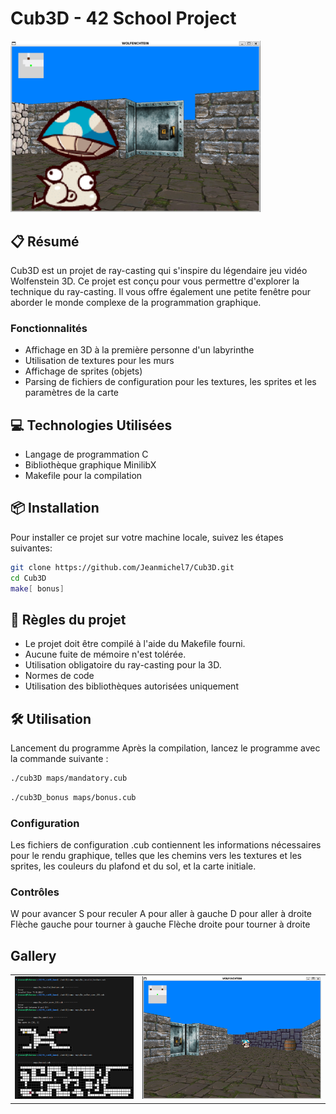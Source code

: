 # Cub3D - 42 School Project

<img src="https://github.com/Jeanmichel7/ft_cub3D_Game/blob/image/Screenshot%202023-09-01%20223140.png" alt="Cub3D" width="400"/>

## 📋 Résumé

Cub3D est un projet de ray-casting qui s'inspire du légendaire jeu vidéo Wolfenstein 3D. Ce projet est conçu pour vous permettre d'explorer la technique du ray-casting. Il vous offre également une petite fenêtre pour aborder le monde complexe de la programmation graphique.

### Fonctionnalités

- Affichage en 3D à la première personne d'un labyrinthe
- Utilisation de textures pour les murs
- Affichage de sprites (objets)
- Parsing de fichiers de configuration pour les textures, les sprites et les paramètres de la carte

## 💻 Technologies Utilisées

- Langage de programmation C
- Bibliothèque graphique MinilibX
- Makefile pour la compilation

## 📦 Installation

Pour installer ce projet sur votre machine locale, suivez les étapes suivantes:

```bash
git clone https://github.com/Jeanmichel7/Cub3D.git
cd Cub3D
make[ bonus]
```

## 📜 Règles du projet

- Le projet doit être compilé à l'aide du Makefile fourni.
- Aucune fuite de mémoire n'est tolérée.
- Utilisation obligatoire du ray-casting pour la 3D.
- Normes de code
- Utilisation des bibliothèques autorisées uniquement

## 🛠️ Utilisation

Lancement du programme
Après la compilation, lancez le programme avec la commande suivante :

```bash
./cub3D maps/mandatory.cub
```

```bash
./cub3D_bonus maps/bonus.cub
```

### Configuration

Les fichiers de configuration .cub contiennent les informations nécessaires pour le rendu graphique, telles que les chemins vers les textures et les sprites, les couleurs du plafond et du sol, et la carte initiale.

### Contrôles

W pour avancer
S pour reculer
A pour aller à gauche
D pour aller à droite
Flèche gauche pour tourner à gauche
Flèche droite pour tourner à droite

## Gallery

<table>
  <tr>
    <td>
      <img src="https://raw.githubusercontent.com/Jeanmichel7/ft_cub3D_Game/image/Screenshot%202023-09-01%20222732.png" alt="Image 1" width="800"/>
    </td>
    <td>
      <img src="https://raw.githubusercontent.com/Jeanmichel7/ft_cub3D_Game/image/Screenshot%202023-09-01%20223049.png" alt="Image 2" width="1200"/>
    </td>
  </tr>
</table>
